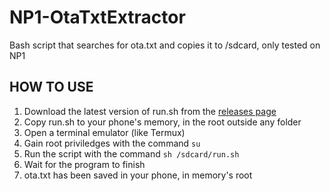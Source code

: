 # NP1-OtaTxtExtractor
Bash script that searches for ota.txt and copies it to /sdcard, only tested on NP1

HOW TO USE
-
1. Download the latest version of run.sh from the [releases page](https://github.com/LukeSkyD/NP1-OtaTxtExtractor/releases)
2. Copy run.sh to your phone's memory, in the root outside any folder
3. Open a terminal emulator (like Termux)
4. Gain root priviledges with the command ```su```
5. Run the script with the command ```sh /sdcard/run.sh```
6. Wait for the program to finish
7. ota.txt has been saved in your phone, in memory's root

